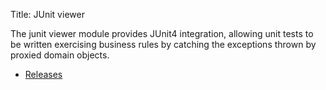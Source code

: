 Title: JUnit viewer

The junit viewer module provides JUnit4 integration, allowing unit tests to be written exercising business rules by catching the exceptions thrown by proxied domain objects.

- [Releases](release-notes/about.html)